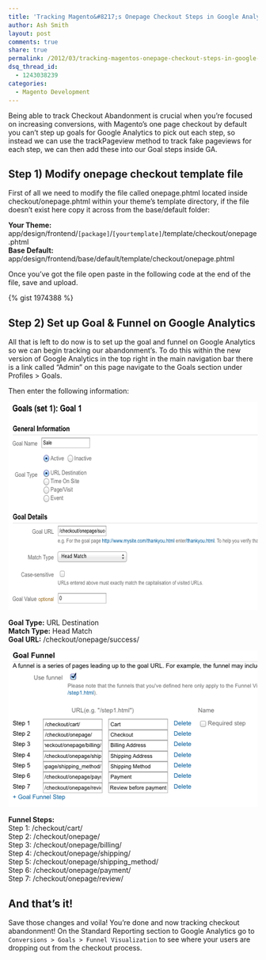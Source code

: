 ```yaml
---
title: 'Tracking Magento&#8217;s Onepage Checkout Steps in Google Analytics'
author: Ash Smith
layout: post
comments: true
share: true
permalink: /2012/03/tracking-magentos-onepage-checkout-steps-in-google-analytics/
dsq_thread_id:
  - 1243038239
categories:
  - Magento Development
---
```

Being able to track Checkout Abandonment is crucial when you&#8217;re focused on increasing conversions, with Magento&#8217;s one page checkout by default you can&#8217;t step up goals for Google Analytics to pick out each step, so instead we can use the trackPageview method to track fake pageviews for each step, we can then add these into our Goal steps inside GA.

## Step 1) Modify onepage checkout template file

First of all we need to modify the file called onepage.phtml located inside checkout/onepage.phtml within your theme&#8217;s template directory, if the file doesn&#8217;t exist here copy it across from the base/default folder:

**Your Theme:**  
app/design/frontend/`[package]`/`[yourtemplate]`/template/checkout/onepage.phtml  
**Base Default:**  
app/design/frontend/base/default/template/checkout/onepage.phtml

Once you&#8217;ve got the file open paste in the following code at the end of the file, save and upload.

{% gist 1974388 %}

## Step 2) Set up Goal & Funnel on Google Analytics

All that is left to do now is to set up the goal and funnel on Google Analytics so we can begin tracking our abandonment&#8217;s. To do this within the new version of Google Analytics in the top right in the main navigation bar there is a link called &#8220;Admin&#8221; on this page navigate to the Goals section under Profiles > Goals.

Then enter the following information:  

<img src="/images/uploads/2012/03/Screen-Shot-2012-03-04-at-18.50.12.png" alt="Google Analytics Goal Setup" width="623" height="420" class="size-full wp-image-53" />

**Goal Type:** URL Destination  
**Match Type:** Head Match  
**Goal URL:** /checkout/onepage/success/


<img class="size-full wp-image-14" alt="Example of goal funnel setup" src="/images/uploads/2012/12/Screen-Shot-2012-03-04-at-18.48.59.png" width="511" height="316" />

**Funnel Steps:**  
Step 1: /checkout/cart/  
Step 2: /checkout/onepage/  
Step 3: /checkout/onepage/billing/  
Step 4: /checkout/onepage/shipping/  
Step 5: /checkout/onepage/shipping_method/  
Step 6: /checkout/onepage/payment/  
Step 7: /checkout/onepage/review/

## And that&#8217;s it!

Save those changes and voila! You&#8217;re done and now tracking checkout abandonment! On the Standard Reporting section to Google Analytics go to `Conversions > Goals > Funnel Visualization` to see where your users are dropping out from the checkout process.